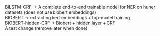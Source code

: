 BiLSTM-CRF -> A complete end-to-end trainable model for NER on huner datasets (does not use biobert embeddings)
<br>
BIOBERT -> extracting bert embeddings + top-model training
<br>
BIOBERT-hidden-CRF -> Biobert + hidden layer + CRF
<br>
A test change (remove later when done)
